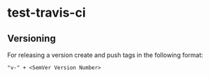 # test-travis-ci

## Versioning

For releasing a version create and push tags in the following format:
 ```
 "v-" + <SemVer Version Number>
 ```